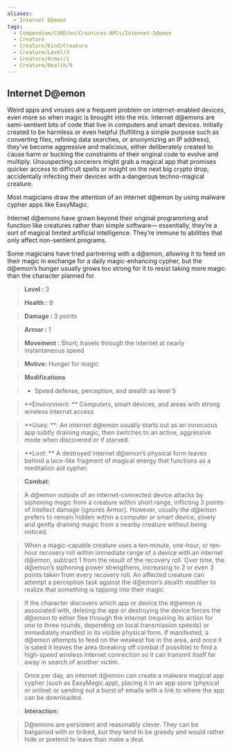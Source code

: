 ```yaml
---
aliases:
  - Internet D@emon
tags:
  - Compendium/CSRD/en/Creatures-NPCs/Internet-D@emon
  - Creature
  - Creature/Kind/Creature
  - Creature/Level/3
  - Creature/Armor/1
  - Creature/Health/9
---
```

  
    
## Internet D@emon   
Weird apps and viruses are a frequent problem on internet-enabled devices, even more so when magic is brought into the mix. Internet d@emons are semi-sentient bits of code that live in computers and smart devices. Initially created to be harmless or even helpful (fulfilling a simple purpose such as converting files, refining data searches, or anonymizing an IP address), they’ve become aggressive and malicious, either deliberately created to cause harm or bucking the constraints of their original code to evolve and multiply. Unsuspecting sorcerers might grab a magical app that promises quicker access to difficult spells or insight on the next big crypto drop, accidentally infecting their devices with a dangerous techno-magical creature.   
  
Most magicians draw the attention of an internet d@emon by using malware cypher apps like EasyMagic.   
  
Internet d@emons have grown beyond their original programming and function like creatures rather than simple software— essentially, they’re a sort of magical limited artificial intelligence. They’re immune to abilities that only affect non-sentient programs.   
  
Some magicians have tried partnering with a d@emon, allowing it to feed on their magic in exchange for a daily magic-enhancing cypher, but the d@emon’s hunger usually grows too strong for it to resist taking more magic than the character planned for.  
   
> **Level :** 3    
> **Health :** 9   
> **Damage :** 3 points    
> **Armor :** 1  
> **Movement :** Short; travels through the internet at nearly instantaneous speed    
> **Motive:** Hunger for magic   
  
> **Modifications**    
>- Speed defense, perception, and stealth as level 5   
  
    
> **Environment: ** Computers, smart devices, and areas with strong wireless internet access  
   
> **Uses: **: An internet d@emon usually starts out as an innocuous app subtly draining magic, then switches to an active, aggressive mode when discovered or if starved.   
  
> **Loot: ** A destroyed internet d@emon’s physical form leaves behind a lace-like fragment of magical energy that functions as a meditation aid cypher.  
  
  
> **Combat:**   
>A d@emon outside of an internet‑connected device attacks by siphoning magic from a creature within short range, inflicting 3 points of Intellect damage (ignores Armor). However, usually the d@emon prefers to remain hidden within a computer or smart device, slowly and gently draining magic from a nearby creature without being noticed.   
>  
>When a magic-capable creature uses a ten‑minute, one-hour, or ten-hour recovery roll within immediate range of a device with an internet d@emon, subtract 1 from the result of the recovery roll. Over time, the d@emon’s siphoning power strengthens, increasing to 2 or even 3 points taken from every recovery roll. An affected creature can attempt a perception task against the d@emon’s stealth modifier to realize that something is tapping into their magic.   
>  
>If the character discovers which app or device the d@emon is associated with, deleting the app or destroying the device forces the d@emon to either flee through the internet (requiring its action for one to three rounds, depending on local transmission speeds) or immediately manifest in its visible physical form. If manifested, a d@emon attempts to feed on the weakest foe in the area, and once it is sated it leaves the area (breaking off combat if possible) to find a high-speed wireless internet connection so it can transmit itself far away in search of another victim.  
>  
>Once per day, an internet d@emon can create a malware magical app cypher (such as EasyMagic.app), placing it in an app store (physical or online) or sending out a burst of emails with a link to where the app can be downloaded.   
  
  
> **Interaction:**   
>  D@emons are persistent and reasonably clever. They can be bargained with or bribed, but they tend to be greedy and would rather hide or pretend to leave than make a deal.   
  
